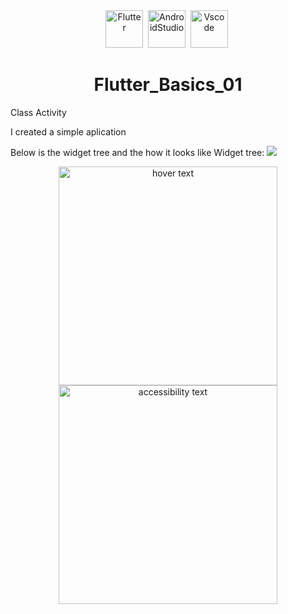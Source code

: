 <div id="header" align="center">
<img src="https://cdn-images-1.medium.com/max/1200/1*5-aoK8IBmXve5whBQM90GA.png" title="Flutter" alt="Flutter" width="60" height="60"/>&nbsp;
 <img src="https://upload.wikimedia.org/wikipedia/commons/thumb/9/95/Android_Studio_Icon_3.6.svg/1900px-Android_Studio_Icon_3.6.svg.png" title=" AndroidStudio" alt="AndroidStudio" width="60" height="60"/>&nbsp;
<img src="https://upload.wikimedia.org/wikipedia/commons/thumb/9/9a/Visual_Studio_Code_1.35_icon.svg/2048px-Visual_Studio_Code_1.35_icon.svg.png" title="VScode" alt="Vscode" width="60" height="60"/>&nbsp;

# Flutter_Basics_01

 
  </div>
  
Class Activity
<div>
I created a simple aplication 

Below is the widget tree and the how it looks like 
Widget tree:
<img src="C:\Users\Hp\Downloads\WidgetTree_FlutterProject01.png"/>

<p align="center">
  <img src="your_relative_path_here" width="350" title="hover text">
  <img src="C:\Users\Hp\Downloads\WidgetTree_FlutterProject01.pnge" width="350" alt="accessibility text">
</p>
</div>
